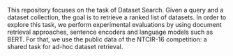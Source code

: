 This repository focuses on the task of Dataset Search. Given a query and a dataset collection, the goal is to retrieve a ranked list of datasets. In order to explore this task, we perform experimental evaluations by using document retrieval approaches, sentence encoders and language models such as BERT. For that, we use the public data of the NTCIR-16 competition: a shared task for ad-hoc dataset retrieval.
